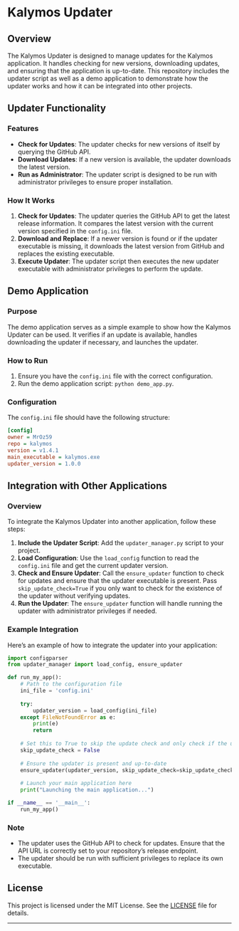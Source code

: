 # Kalymos Updater

## Overview

The Kalymos Updater is designed to manage updates for the Kalymos application. It handles checking for new versions, downloading updates, and ensuring that the application is up-to-date. This repository includes the updater script as well as a demo application to demonstrate how the updater works and how it can be integrated into other projects.

## Updater Functionality

### Features

- **Check for Updates**: The updater checks for new versions of itself by querying the GitHub API.
- **Download Updates**: If a new version is available, the updater downloads the latest version.
- **Run as Administrator**: The updater script is designed to be run with administrator privileges to ensure proper installation.

### How It Works

1. **Check for Updates**: The updater queries the GitHub API to get the latest release information. It compares the latest version with the current version specified in the `config.ini` file.
2. **Download and Replace**: If a newer version is found or if the updater executable is missing, it downloads the latest version from GitHub and replaces the existing executable.
3. **Execute Updater**: The updater script then executes the new updater executable with administrator privileges to perform the update.

## Demo Application

### Purpose

The demo application serves as a simple example to show how the Kalymos Updater can be used. It verifies if an update is available, handles downloading the updater if necessary, and launches the updater.

### How to Run

1. Ensure you have the `config.ini` file with the correct configuration.
2. Run the demo application script: `python demo_app.py`.

### Configuration

The `config.ini` file should have the following structure:

```ini
[config]
owner = MrOz59
repo = kalymos
version = v1.4.1
main_executable = kalymos.exe
updater_version = 1.0.0
```

## Integration with Other Applications

### Overview

To integrate the Kalymos Updater into another application, follow these steps:

1. **Include the Updater Script**: Add the `updater_manager.py` script to your project.
2. **Load Configuration**: Use the `load_config` function to read the `config.ini` file and get the current updater version.
3. **Check and Ensure Updater**: Call the `ensure_updater` function to check for updates and ensure that the updater executable is present. Pass `skip_update_check=True` if you only want to check for the existence of the updater without verifying updates.
4. **Run the Updater**: The `ensure_updater` function will handle running the updater with administrator privileges if needed.

### Example Integration

Here’s an example of how to integrate the updater into your application:

```python
import configparser
from updater_manager import load_config, ensure_updater

def run_my_app():
    # Path to the configuration file
    ini_file = 'config.ini'
    
    try:
        updater_version = load_config(ini_file)
    except FileNotFoundError as e:
        print(e)
        return
    
    # Set this to True to skip the update check and only check if the updater executable exists
    skip_update_check = False
    
    # Ensure the updater is present and up-to-date
    ensure_updater(updater_version, skip_update_check=skip_update_check)
    
    # Launch your main application here
    print("Launching the main application...")

if __name__ == '__main__':
    run_my_app()
```

### Note

- The updater uses the GitHub API to check for updates. Ensure that the API URL is correctly set to your repository’s release endpoint.
- The updater should be run with sufficient privileges to replace its own executable.

## License

This project is licensed under the MIT License. See the [LICENSE](LICENSE) file for details.

---
